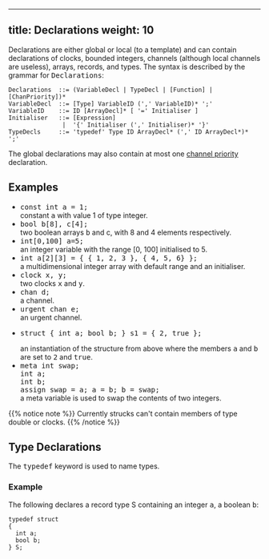 
---
title: Declarations
weight: 10
---

Declarations are either global or local (to a template) and can contain declarations of clocks, bounded integers, channels (although local channels are useless), arrays, records, and types. The syntax is described by the grammar for <tt>Declarations</tt>:

``` EBNF
Declarations  ::= (VariableDecl | TypeDecl | [Function] | [ChanPriority])*
VariableDecl  ::= [Type] VariableID (',' VariableID)* ';'
VariableID    ::= ID [ArrayDecl]* [ '=' Initialiser ]
Initialiser   ::= [Expression]
               |  '{' Initialiser (',' Initialiser)* '}'
TypeDecls     ::= 'typedef' Type ID ArrayDecl* (',' ID ArrayDecl*)* ';'
```

The global declarations may also contain at most one [channel priority](/language-reference/system-description/priorities/) declaration.

## Examples

*   <tt>const int a = 1;</tt>  
    constant <tt>a</tt> with value 1 of type integer.
*   <tt>bool b[8], c[4];</tt>  
    two boolean arrays <tt>b</tt> and c, with 8 and 4 elements respectively.
*   <tt>int[0,100] a=5;</tt>  
    an integer variable with the range [0, 100] initialised to 5.
*   <tt>int a[2][3] = { { 1, 2, 3 }, { 4, 5, 6} };</tt>  
    a multidimensional integer array with default range and an initialiser.
*   <tt>clock x, y;</tt>  
    two clocks <tt>x</tt> and <tt>y</tt>.
*   <tt>chan d;</tt>  
    a channel.
*   <tt>urgent chan e;</tt>  
    an urgent channel.
*   <pre>struct { int a; bool b; } s1 = { 2, true };</pre>
    an instantiation of the structure from above where the members <tt>a</tt> and <tt>b</tt> are set to <tt>2</tt> and <tt>true</tt>.
*   <tt>meta int swap;  
    int a;  
    int b;  
    assign swap = a; a = b; b = swap;  
    </tt>a meta variable is used to swap the contents of two integers.
    
{{% notice note %}}
Currently strucks can't contain members of type double or clocks.
{{% /notice %}}

## Type Declarations

The <tt>typedef</tt> keyword is used to name types.

### Example

The following declares a record type S containing an integer <tt>a</tt>, a boolean <tt>b</tt>:

```
typedef struct 
{ 
  int a;   
  bool b;
} S;
```
